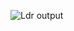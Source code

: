 ![Ldr output](https://user-images.githubusercontent.com/89912900/144222745-5ba5a12f-dfa1-47e9-9bb4-22834823939d.png)
